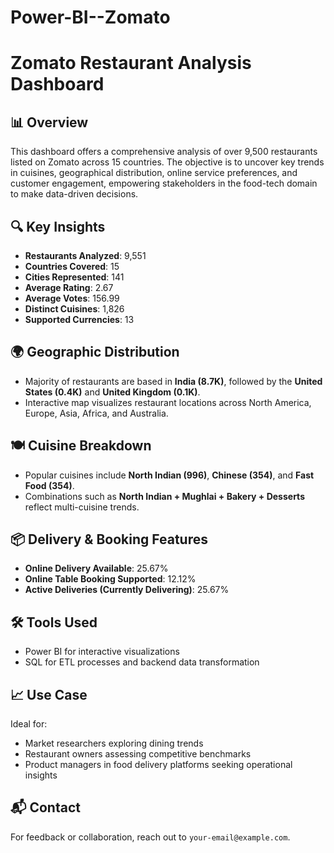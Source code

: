 # Power-BI--Zomato
# Zomato Restaurant Analysis Dashboard

## 📊 Overview
This dashboard offers a comprehensive analysis of over 9,500 restaurants listed on Zomato across 15 countries. The objective is to uncover key trends in cuisines, geographical distribution, online service preferences, and customer engagement, empowering stakeholders in the food-tech domain to make data-driven decisions.

## 🔍 Key Insights
- **Restaurants Analyzed**: 9,551
- **Countries Covered**: 15
- **Cities Represented**: 141
- **Average Rating**: 2.67
- **Average Votes**: 156.99
- **Distinct Cuisines**: 1,826
- **Supported Currencies**: 13

## 🌍 Geographic Distribution
- Majority of restaurants are based in **India (8.7K)**, followed by the **United States (0.4K)** and **United Kingdom (0.1K)**.
- Interactive map visualizes restaurant locations across North America, Europe, Asia, Africa, and Australia.

## 🍽️ Cuisine Breakdown
- Popular cuisines include **North Indian (996)**, **Chinese (354)**, and **Fast Food (354)**.
- Combinations such as **North Indian + Mughlai + Bakery + Desserts** reflect multi-cuisine trends.

## 📦 Delivery & Booking Features
- **Online Delivery Available**: 25.67%
- **Online Table Booking Supported**: 12.12%
- **Active Deliveries (Currently Delivering)**: 25.67%

## 🛠️ Tools Used
- Power BI for interactive visualizations
- SQL for ETL processes and backend data transformation

## 📈 Use Case
Ideal for:
- Market researchers exploring dining trends
- Restaurant owners assessing competitive benchmarks
- Product managers in food delivery platforms seeking operational insights

## 📬 Contact
For feedback or collaboration, reach out to `your-email@example.com`.

